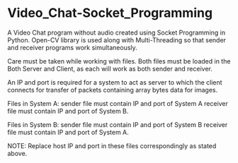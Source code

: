 # Video_Chat-Socket_Programming

A Video Chat program without audio created using Socket Programming in Python. Open-CV library is used along with Multi-Threading so that sender and receiver programs work simultaneously.

Care must be taken while working with files. Both files must be loaded in the Both Server and Client, as each will work as both sender and receiver.

An IP and port is required for a system to act as server to which the client connects for transfer of packets containing array bytes data for images.

Files in System A:
sender file must contain IP and port of System A
receiver file must contain IP and port of System B.


Files in System B:
sender file must contain IP and port of System B
receiver file must contain IP and port of System A.


NOTE: Replace host IP and port in these files correspondingly as stated above.
